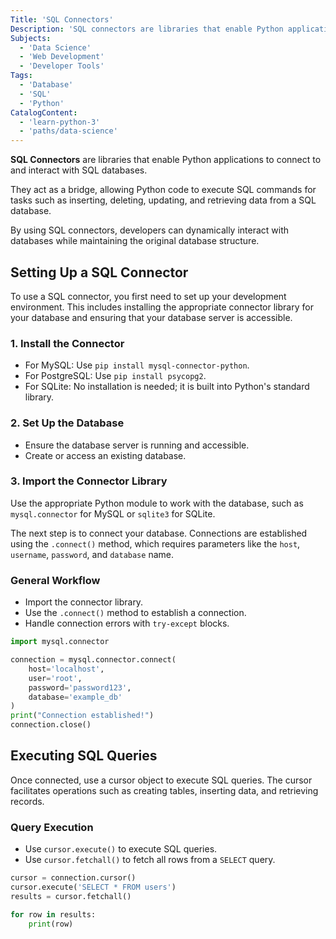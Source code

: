 ```yaml
---
Title: 'SQL Connectors'
Description: 'SQL connectors are libraries that enable Python applications to connect to and interact with SQL databases.'
Subjects:
  - 'Data Science'
  - 'Web Development'
  - 'Developer Tools'
Tags:
  - 'Database'
  - 'SQL'
  - 'Python'
CatalogContent:
  - 'learn-python-3'
  - 'paths/data-science'
---
```


**SQL Connectors** are libraries that enable Python applications to connect to and interact with SQL databases.

They act as a bridge, allowing Python code to execute SQL commands for tasks such as inserting, deleting, updating, and retrieving data from a SQL database.

By using SQL connectors, developers can dynamically interact with databases while maintaining the original database structure.

## Setting Up a SQL Connector

To use a SQL connector, you first need to set up your development environment. This includes installing the appropriate connector library for your database and ensuring that your database server is accessible.

### 1. Install the Connector

- For MySQL: Use `pip install mysql-connector-python`.
- For PostgreSQL: Use `pip install psycopg2`.
- For SQLite: No installation is needed; it is built into Python's standard library.

### 2. Set Up the Database

- Ensure the database server is running and accessible.
- Create or access an existing database.

### 3. Import the Connector Library

Use the appropriate Python module to work with the database, such as `mysql.connector` for MySQL or `sqlite3` for SQLite.

The next step is to connect your database. Connections are established using the `.connect()` method, which requires parameters like the `host`, `username`, `password`, and `database` name.

### General Workflow

- Import the connector library.
- Use the `.connect()` method to establish a connection.
- Handle connection errors with `try-except` blocks.

```py
import mysql.connector

connection = mysql.connector.connect(
    host='localhost',
    user='root',
    password='password123',
    database='example_db'
)
print("Connection established!")
connection.close()
```

## Executing SQL Queries

Once connected, use a cursor object to execute SQL queries. The cursor facilitates operations such as creating tables, inserting data, and retrieving records.

### Query Execution

- Use `cursor.execute()` to execute SQL queries.
- Use `cursor.fetchall()` to fetch all rows from a `SELECT` query.

```py
cursor = connection.cursor()
cursor.execute('SELECT * FROM users')
results = cursor.fetchall()

for row in results:
    print(row)
```
